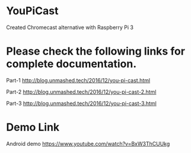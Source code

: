 # YouPiCast
Created Chromecast alternative with Raspberry Pi 3

# Please check the following links for complete documentation.

Part-1
http://blog.unmashed.tech/2016/12/you-pi-cast.html

Part-2
http://blog.unmashed.tech/2016/12/you-pi-cast-2.html

Part-3
http://blog.unmashed.tech/2016/12/you-pi-cast-3.html

# Demo Link

Android demo
https://www.youtube.com/watch?v=BxW3ThCUUkg

